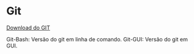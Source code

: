 # Git

[Download do GIT](https://git-scm.com/downloads)

Git-Bash: Versão do git em linha de comando.
Git-GUI: Versão do git em GUI.

